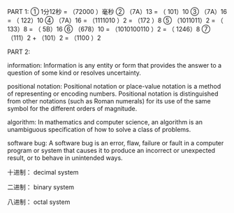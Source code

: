 PART 1:
① 1分12秒 = （72000 ）毫秒
② （7A）13 = （ 101）10 
③ （7A）16 = （ 122）10 
④ （7A）16 = （1111010 ）2 = （172 ）8 
⑤ （1011011）2 = （ 133）8 = （ 5B）16 
⑥ （678）10 = （1010100110 ）2 = （ 1246）8 
⑦ （111）2 + （101）2 = （1100 ）2

PART 2:

information: Information is any entity or form that provides the answer to a question of some kind or resolves uncertainty.

positional notation: Positional notation or place-value notation is a method of representing or encoding numbers. Positional notation is distinguished from other notations (such as Roman numerals) for its use of the same symbol for the different orders of magnitude.

algorithm: In mathematics and computer science, an algorithm is an unambiguous specification of how to solve a class of problems. 

software bug: A software bug is an error, flaw, failure or fault in a computer program or system that causes it to produce an incorrect or unexpected result, or to behave in unintended ways. 

十进制： decimal system

二进制： binary system

八进制： octal system